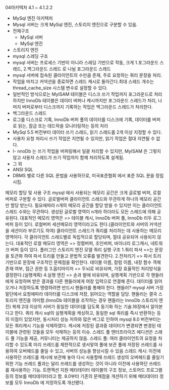 04아키텍처 4.1 ~ 4.1.2.2

- MySql 엔진 아키텍처
- Mysql 서버는 크게 MySql 엔진, 스토리지 엔진으로 구분할 수 있음.
- 전체구조
  - MySql 서버
  - MySql 엔진
- 스토리지 엔진
- mysql 스레딩 구조
- mysql 서버는 프로세스 기반이 아니라 스레딩 기반으로 작동, 크게 1.포그라운드 스레드, 2.백그라운드 스레드 로 나뉨
포그라운드 스레드
- mysql 서버에 접속된 클라이언트의 수만큼 존재, 주로 요청하는 쿼리 문장을 처리.
- 작업을 마치고 커넥션을 종료하면 스레드 캐시로 돌아간다.최대 스레드 개수는 thread_cache_size 시스템 변수로 설정할 수 있다.
- 일반적인 방식으로는 MyISAM 테이블은 디스크 쓰기 작업까지 포그라운드로 처리하지만 InnoDb 테이블은 데이터 버퍼나 캐시까지만 포그라운드 스레드가 처리, 나머지 버퍼로부터 디스크까지 기록하는 작업은 백그라운드 스레드가 처리한다.
- 백그라운드 스레드
- 로그를 디스크로 기록, InnoDb 버퍼 풀의 데이터를 디스크에 기록, 데이터를 버퍼로 읽는, 잠금 또는 데드락을 모니터링하는 등의 처리
- MySql 5.5 버전부터 데이터 쓰기 스레드, 읽기 스레드를 2개 이상 지정할 수 있다.
- 사용자 요청 처리시 쓰기 작업은 지연될 수 있지만, 읽기 작업은 절대 지연될 수 없다.
- I- nnoDb 는 쓰기 작업을 버퍼링해서 일괄 처리할 수 있지만, MyISAM 은 그렇지 않고 사용자 스레드가 쓰기 작업까지 함께 처리하도록 설계됨.
- 그 외
- ANSI SQL
- DBMS 별로 다른 SQL 문법을 사용하므로, 미국표준협회 에서 표준 SQL 문을 정립시킴.

메모리 할당 및 사용 구조
mysql 에서 사용되는 메모리 공간은 크게 글로벌 버퍼, 로컬 버퍼로 구분할 수 있다.
글로벌버퍼
클라이언트 스레드와 무관하게 하나의 메모리 공간만 할당 받는다.
필요에따라 n개의 메모리 공간을 할당 받을 수 있지만 이는 클라이언트 스레드 수와는 무관하다.
생성된 글로벌 영역이 n개라 하더라도 모든 스레드에 의해 공유된다.
대표적인 메모리 영역은 => 테이블 캐시, InnoDb 버퍼 풀, InnoDb 리두 로그 버퍼 등이 있다.
로컬버퍼
세션메모리 영역이라고도 한다.(클라이언트와 서버의 커넥션을 세션이라 부르기도 하여)
클라이언트 스레드가 쿼리를 처리하는 데 사용하는 메모리 영역이다.
각 클라이언트 스레드별로 독립적으로 할당되며, 절대 공유되어 사용되지 않는다.
대표적인 로컬 메모리 영역은 => 정렬버퍼, 조인버퍼, 바이너리 로그캐시, 네트워크 버퍼 등이 있다.
플러그인 스토리지 엔진 모델
쿼리 실행 구조
1.쿼리 파서 =>는 문장을 토큰화 하여 파서 트리를 만들고 문법적 오류를 발견한다.
2.전처리기 => 파서 트리 기반으로 문장에 구조적인 문제점을 확인한다.
테이블 이름, 칼럼 이름, 내장 함수 객체 존재 여부, 접근 권한 등
3.옵티마이저 => 두뇌로 비유되며, 가장 효율적인 처리방식을 결정한다.(실행계획)
4.실행 엔진 => 손과 발에 비유되며, 실행계획 기반으로 각 핸들러에게 요청하며 받은 결과를 다른 핸들러에게 여창 입력으로 연결해 준다.
데이터를 읽어오거나 저장하도록 명령하려면 반드시 핸들러를 통해야 한다.
핸들러?
mysql 서버 가장 밑단에서 요청에따라 데이터를 디스크에 저장, 읽어오는 역할을 담당.
핸들러는 결국 스토리지 엔진을 의미함.(InnoDb 테이블을 조작하는 경우 핸들러는 InnoDb 스토리지 엔진)
복제
2대 이상의 서버가 동일한 데이터를 담도록 동기화 하는 기술.16장에서 알아본다고 한다.
쿼리 캐시
sql의 실행계획을 캐싱하고, 동일한 sql 쿼리를 즉시 반환하는 등의 이점이 있었지만,
동시처리 성능 저하와 많은 버그로 인하여 mysql 8.0 버전부터는 모든 쿼리캐시 기능을 삭제하였다.
캐시에 저장된 결과중 데이터가 변경되면 변경된 테이블에 관련된 것들을 모두 삭제하는 등의 이슈.
스레드 풀
엔터프라이즈 에디션은 스레드 풀 기능을 제공, 커뮤니티는 제공하지 않음.
스레드 풀: 여러 클라이언트의 요청을 처리할 수 있도록 미리 쓰레드를 제한적으로 생서앟여 풀에 보관
풀에 저장된 쓰레드를 사용하여 오버헤드를 줄일 수 있고, 서버의 성능을 향상시킬 수 있음
스레드 캐시: 이전에 사용하던 쓰레드를 캐시에 보관해 놓아 다시 사용할때 쓰레드 생성의 오버헤드를 줄일기 위한 기능
쓰레드 풀과는 달리 쓰레드를 생성하는 것이 아니라 이전에 사용하던 쓰레드를 재사용하는 기능.
트랜잭션 지원 메타데이터
테이블의 구조 정보, 스토어드 프로그램 등의 정보를 메타데이터라고 함.
8.0부터 기존의 문제점을 개션하기 위해 메타데이터 정보를 모두 InnoDb 에 저장하도록 개선됐다.
